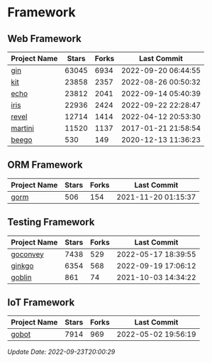 # Framework

## Web Framework
| Project Name | Stars | Forks | Last Commit |
| ------------ | ----- | ----- | ----------- |
| [gin](https://github.com/gin-gonic/gin) | 63045 | 6934 | 2022-09-20 06:44:55 |
| [kit](https://github.com/go-kit/kit) | 23858 | 2357 | 2022-08-26 00:50:32 |
| [echo](https://github.com/labstack/echo) | 23812 | 2041 | 2022-09-14 05:40:39 |
| [iris](https://github.com/kataras/iris) | 22936 | 2424 | 2022-09-22 22:28:47 |
| [revel](https://github.com/revel/revel) | 12714 | 1414 | 2022-04-12 20:53:30 |
| [martini](https://github.com/go-martini/martini) | 11520 | 1137 | 2017-01-21 21:58:54 |
| [beego](https://github.com/astaxie/beego) | 530 | 149 | 2020-12-13 11:36:23 |

## ORM Framework
| Project Name | Stars | Forks | Last Commit |
| ------------ | ----- | ----- | ----------- |
| [gorm](https://github.com/jinzhu/gorm) | 506 | 154 | 2021-11-20 01:15:37 |

## Testing Framework
| Project Name | Stars | Forks | Last Commit |
| ------------ | ----- | ----- | ----------- |
| [goconvey](https://github.com/smartystreets/goconvey) | 7438 | 529 | 2022-05-17 18:39:55 |
| [ginkgo](https://github.com/onsi/ginkgo) | 6354 | 568 | 2022-09-19 17:06:12 |
| [goblin](https://github.com/franela/goblin) | 861 | 74 | 2021-10-03 14:34:22 |

## IoT Framework
| Project Name | Stars | Forks | Last Commit |
| ------------ | ----- | ----- | ----------- |
| [gobot](https://github.com/hybridgroup/gobot) | 7914 | 969 | 2022-05-02 19:56:19 |

*Update Date: 2022-09-23T20:00:29*